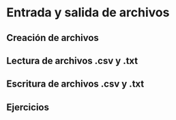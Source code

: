 # Entrada y salida de archivos

## Creación de archivos

## Lectura de archivos .csv y .txt

## Escritura de archivos .csv y .txt

## Ejercicios
